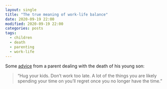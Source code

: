 ```yaml
---
layout: single
title: "The true meaning of work-life balance"
date: 2020-09-19 22:00
modified: 2020-09-19 22:00
categories: posts
tags:
  - children
  - death
  - parenting
  - work-life
---
```


Some
[advice](https://www.fatherly.com/news/this-grieving-dad-wrote-a-letter-about-the-true-meaning-of-work-life-balance/)
from a parent dealing with the death of his young son:

> “Hug your kids. Don’t work too late. A lot of the things you are
  likely spending your time on you’ll regret once you no longer have
  the time.”
